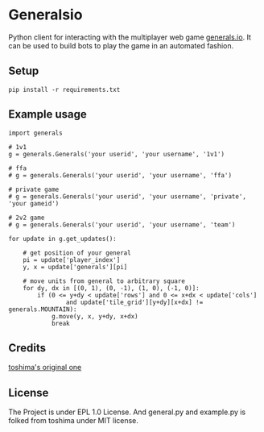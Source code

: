 # Generalsio

Python client for interacting with the multiplayer web game [generals.io](http://generals.io). It can be used to build bots to play the game in an automated fashion.


## Setup

    pip install -r requirements.txt


## Example usage

    import generals

    # 1v1
    g = generals.Generals('your userid', 'your username', '1v1')

    # ffa
    # g = generals.Generals('your userid', 'your username', 'ffa')

    # private game
    # g = generals.Generals('your userid', 'your username', 'private', 'your gameid')

    # 2v2 game
    # g = generals.Generals('your userid', 'your username', 'team')

    for update in g.get_updates():

        # get position of your general
        pi = update['player_index']
        y, x = update['generals'][pi]

        # move units from general to arbitrary square
        for dy, dx in [(0, 1), (0, -1), (1, 0), (-1, 0)]:
            if (0 <= y+dy < update['rows'] and 0 <= x+dx < update['cols']
                    and update['tile_grid'][y+dy][x+dx] != generals.MOUNTAIN):
                g.move(y, x, y+dy, x+dx)
                break

## Credits
[toshima's original one](https://github.com/toshima/generalsio)


## License
The Project is under EPL 1.0 License.
And general.py and example.py is folked from toshima under MIT license.


